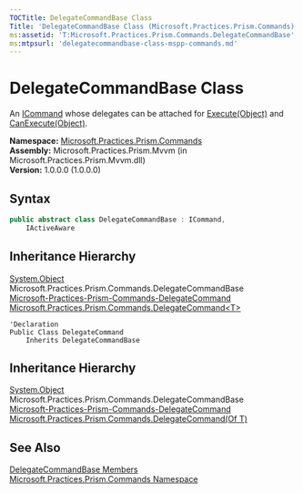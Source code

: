 ```yaml
---
TOCTitle: DelegateCommandBase Class
Title: 'DelegateCommandBase Class (Microsoft.Practices.Prism.Commands)'
ms:assetid: 'T:Microsoft.Practices.Prism.Commands.DelegateCommandBase'
ms:mtpsurl: 'delegatecommandbase-class-mspp-commands.md'
---
```


# DelegateCommandBase Class

An [ICommand](http://msdn.microsoft.com/en-us/library/ms616869) whose delegates can be attached for [Execute(Object)](/patterns-practices/reference/delegatecommandbase-execute-method-mspp-commands) and [CanExecute(Object)](/patterns-practices/reference/delegatecommandbase-canexecute-method-mspp-commands).

**Namespace:** [Microsoft.Practices.Prism.Commands](/patterns-practices/reference/mspp-commands-namespace)  
**Assembly:** Microsoft.Practices.Prism.Mvvm (in Microsoft.Practices.Prism.Mvvm.dll)  
**Version:** 1.0.0.0 (1.0.0.0)

## Syntax

```C#
public abstract class DelegateCommandBase : ICommand, 
	IActiveAware
```
## Inheritance Hierarchy

[System.Object](http://msdn.microsoft.com/en-us/library/e5kfa45b)   
Microsoft.Practices.Prism.Commands.DelegateCommandBase   
[Microsoft-Practices-Prism-Commands-DelegateCommand](/patterns-practices/reference/delegatecommand-class-mspp-commands)   
[Microsoft.Practices.Prism.Commands.DelegateCommand&lt;T&gt;](/patterns-practices/reference/delegatecommand-t-class-mspp-commands)

```VB
'Declaration
Public Class DelegateCommand
	Inherits DelegateCommandBase
```

## Inheritance Hierarchy

[System.Object](http://msdn.microsoft.com/en-us/library/e5kfa45b)  
Microsoft.Practices.Prism.Commands.DelegateCommandBase   
[Microsoft-Practices-Prism-Commands-DelegateCommand](/patterns-practices/reference/delegatecommand-class-mspp-commands)   
[Microsoft.Practices.Prism.Commands.DelegateCommand(Of T)](/patterns-practices/reference/delegatecommand-t-class-mspp-commands)

## See Also

[DelegateCommandBase Members](/patterns-practices/reference/delegatecommandbase-members-mspp-commands)  
[Microsoft.Practices.Prism.Commands Namespace](/patterns-practices/reference/mspp-commands-namespace)  